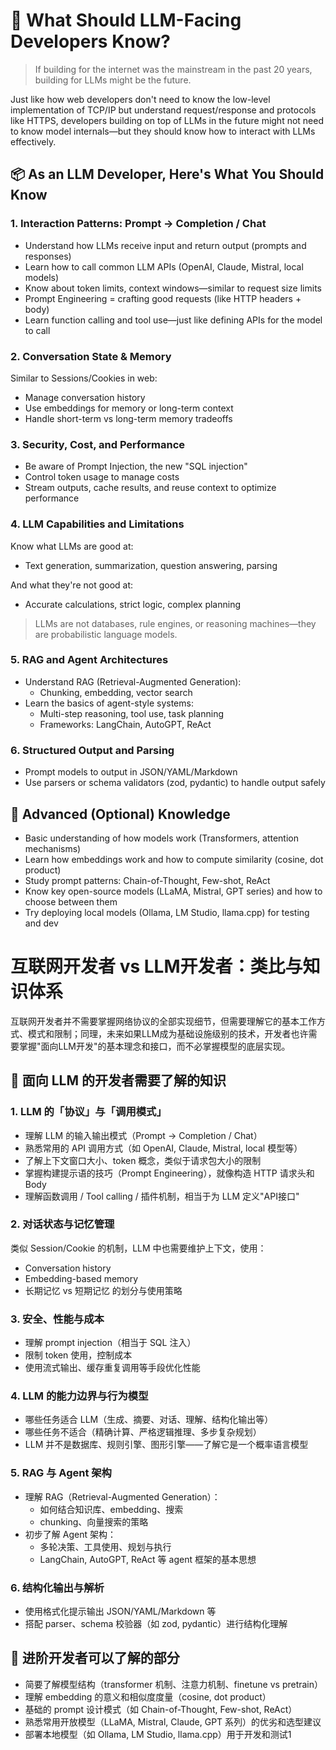 # 🧠 What Should LLM-Facing Developers Know?

> If building for the internet was the mainstream in the past 20 years, building for LLMs might be the future.

Just like how web developers don't need to know the low-level implementation of TCP/IP but understand request/response and protocols like HTTPS, developers building on top of LLMs in the future might not need to know model internals—but they should know how to interact with LLMs effectively.

## 📦 As an LLM Developer, Here's What You Should Know

### 1. Interaction Patterns: Prompt → Completion / Chat

- Understand how LLMs receive input and return output (prompts and responses)
- Learn how to call common LLM APIs (OpenAI, Claude, Mistral, local models)
- Know about token limits, context windows—similar to request size limits
- Prompt Engineering = crafting good requests (like HTTP headers + body)
- Learn function calling and tool use—just like defining APIs for the model to call

### 2. Conversation State & Memory

Similar to Sessions/Cookies in web:

- Manage conversation history
- Use embeddings for memory or long-term context
- Handle short-term vs long-term memory tradeoffs

### 3. Security, Cost, and Performance

- Be aware of Prompt Injection, the new "SQL injection"
- Control token usage to manage costs
- Stream outputs, cache results, and reuse context to optimize performance

### 4. LLM Capabilities and Limitations

Know what LLMs are good at:

- Text generation, summarization, question answering, parsing

And what they're not good at:

- Accurate calculations, strict logic, complex planning

> LLMs are not databases, rule engines, or reasoning machines—they are probabilistic language models.

### 5. RAG and Agent Architectures

- Understand RAG (Retrieval-Augmented Generation):
  - Chunking, embedding, vector search
- Learn the basics of agent-style systems:
  - Multi-step reasoning, tool use, task planning
  - Frameworks: LangChain, AutoGPT, ReAct

### 6. Structured Output and Parsing

- Prompt models to output in JSON/YAML/Markdown
- Use parsers or schema validators (zod, pydantic) to handle output safely

## 🧩 Advanced (Optional) Knowledge

- Basic understanding of how models work (Transformers, attention mechanisms)
- Learn how embeddings work and how to compute similarity (cosine, dot product)
- Study prompt patterns: Chain-of-Thought, Few-shot, ReAct
- Know key open-source models (LLaMA, Mistral, GPT series) and how to choose between them
- Try deploying local models (Ollama, LM Studio, llama.cpp) for testing and dev

# 互联网开发者 vs LLM开发者：类比与知识体系

互联网开发者并不需要掌握网络协议的全部实现细节，但需要理解它的基本工作方式、模式和限制；同理，未来如果LLM成为基础设施级别的技术，开发者也许需要掌握"面向LLM开发"的基本理念和接口，而不必掌握模型的底层实现。

## 🧠 面向 LLM 的开发者需要了解的知识

### 1. LLM 的「协议」与「调用模式」

- 理解 LLM 的输入输出模式（Prompt → Completion / Chat）
- 熟悉常用的 API 调用方式（如 OpenAI, Claude, Mistral, local 模型等）
- 了解上下文窗口大小、token 概念，类似于请求包大小的限制
- 掌握构建提示语的技巧（Prompt Engineering），就像构造 HTTP 请求头和 Body
- 理解函数调用 / Tool calling / 插件机制，相当于为 LLM 定义"API接口"

### 2. 对话状态与记忆管理

类似 Session/Cookie 的机制，LLM 中也需要维护上下文，使用：

- Conversation history
- Embedding-based memory
- 长期记忆 vs 短期记忆 的划分与使用策略

### 3. 安全、性能与成本

- 理解 prompt injection（相当于 SQL 注入）
- 限制 token 使用，控制成本
- 使用流式输出、缓存重复调用等手段优化性能

### 4. LLM 的能力边界与行为模型

- 哪些任务适合 LLM（生成、摘要、对话、理解、结构化输出等）
- 哪些任务不适合（精确计算、严格逻辑推理、多步复杂规划）
- LLM 并不是数据库、规则引擎、图形引擎——了解它是一个概率语言模型

### 5. RAG 与 Agent 架构

- 理解 RAG（Retrieval-Augmented Generation）：
  - 如何结合知识库、embedding、搜索
  - chunking、向量搜索的策略
- 初步了解 Agent 架构：
  - 多轮决策、工具使用、规划与执行
  - LangChain, AutoGPT, ReAct 等 agent 框架的基本思想

### 6. 结构化输出与解析

- 使用格式化提示输出 JSON/YAML/Markdown 等
- 搭配 parser、schema 校验器（如 zod, pydantic）进行结构化理解

## 🧩 进阶开发者可以了解的部分

- 简要了解模型结构（transformer 机制、注意力机制、finetune vs pretrain）
- 理解 embedding 的意义和相似度度量（cosine, dot product）
- 基础的 prompt 设计模式（如 Chain-of-Thought, Few-shot, ReAct）
- 熟悉常用开放模型（LLaMA, Mistral, Claude, GPT 系列）的优劣和选型建议
- 部署本地模型（如 Ollama, LM Studio, llama.cpp）用于开发和测试1
